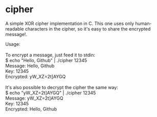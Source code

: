cipher
======

A simple XOR cipher implementation in C. This one uses only human-readable characters in the cipher, so it's easy to share the encrypted message!.

Usage:
<br><br>
To encrypt a message, just feed it to stdin:<br>
$ echo "Hello, Github" | ./cipher 12345<br>
Message: Hello, Github<br>
Key: 12345<br>
Encrypted: yW_XZ=2t]AYGQ<br>
<br>
It's also possible to decrypt the cipher the same way:<br>
$ echo "yW_XZ=2t]AYGQ" | ./cipher 12345<br>
Message: yW_XZ=2t]AYGQ<br>
Key: 12345<br>
Encrypted: Hello, Github

